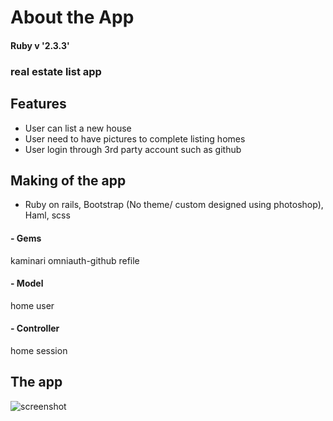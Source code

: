 # About the App

#### Ruby v '2.3.3'

### real estate list app

## Features
- User can list a new house
- User need to have pictures to complete listing homes
- User login through 3rd party account such as github

## Making of the app
- Ruby on rails, Bootstrap (No theme/ custom designed using photoshop), Haml, scss

#### - Gems
  kaminari
  omniauth-github
  refile

#### - Model
  home
  user

#### - Controller
  home
  session

## The app

![screenshot](homesweethome.gif)  
